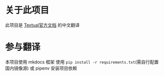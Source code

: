 # 关于此项目
此项目是 [Textual官方文档](https://textual.textualize.io/) 的中文翻译

# 参与翻译
本项目使用 mkdocs 框架
使用 `pip install -r requirements.txt`(需自行配置国内镜像源) 或 pipenv 安装项目依赖
